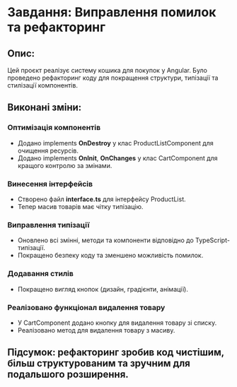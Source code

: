 # Завдання: Виправлення помилок та рефакторинг

## Опис:

Цей проєкт реалізує систему кошика для покупок у Angular. Було проведено рефакторинг коду для покращення структури, типізації та стилізації компонентів.

## Виконані зміни:

### Оптимізація компонентів

- Додано implements **OnDestroy** у клас ProductListComponent для очищення ресурсів.
- Додано implements **OnInit**, **OnChanges** у клас CartComponent для кращого контролю за змінами.

### Винесення інтерфейсів

- Створено файл **interface.ts** для інтерфейсу ProductList.
- Тепер масив товарів має чітку типізацію.

### Виправлення типізації

- Оновлено всі змінні, методи та компоненти відповідно до TypeScript-типізації.
- Покращено безпеку коду та зменшено можливість помилок.

### Додавання стилів

- Покращено вигляд кнопок (дизайн, градієнти, анімації).

### Реалізовано функціонал видалення товару

- У CartComponent додано кнопку для видалення товару зі списку.
- Реалізовано метод для видалення товару з масиву.

## Підсумок: рефакторинг зробив код чистішим, більш структурованим та зручним для подальшого розширення.
